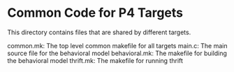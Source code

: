 Common Code for P4 Targets
==========

This directory contains files that are shared by different targets.

  common.mk:        The top level common makefile for all targets
  main.c:           The main source file for the behavioral model
  behavioral.mk:    The makefile for building the behavioral model
  thrift.mk:        The makefile for running thrift



